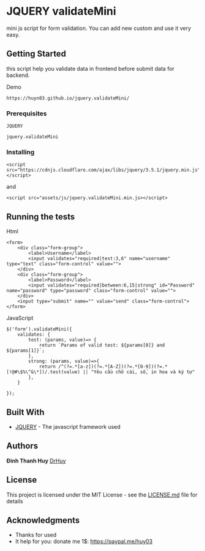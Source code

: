 # JQUERY validateMini

mini js script for form validation. You can add new custom and use it very easy.

## Getting Started

this script help you validate data in frontend before submit data for backend.

Demo
```
https://huyn03.github.io/jquery.validateMini/
```

### Prerequisites

```
JQUERY
```
```
jquery.validateMini
```

### Installing

```
<script src="https://cdnjs.cloudflare.com/ajax/libs/jquery/3.5.1/jquery.min.js"></script>
```
and
```
<script src="assets/js/jquery.validateMini.min.js></script>
```

## Running the tests

Html
```
<form>
    <div class="form-group">
        <label>Username</label>
        <input validates="required|test:3,6" name="username" type="text" class="form-control" value="">
    </div>
    <div class="form-group">
        <label>Password</label>
        <input validates="required|between:6,15|strong" id="Password" name="password" type="password" class="form-control" value="">
    </div>
    <input type="submit" name="" value="send" class="form-control">
</form>
```

JavaScript
```
$('form').validateMini({
	validates: {
		test: (params, value)=> {
			return `Params of valid test: ${params[0]} and ${params[1]}`;
		},
		strong: (params, value)=>{
			return /^(?=.*[a-z])(?=.*[A-Z])(?=.*[0-9])(?=.*[!@#\$%\^&\*])/.test(value) || "Yêu cầu chữ cái, số, in hoa và ký tự"
		},
	}

});
```

## Built With

* [JQUERY](https://jquery.com/) - The javascript framework used

## Authors

**Đinh Thanh Huy** [DrHuy](https://github.com/huyn03)

## License

This project is licensed under the MIT License - see the [LICENSE.md](LICENSE.md) file for details

## Acknowledgments

* Thanks for used
* It help for you: donate me 1$: https://paypal.me/huy03